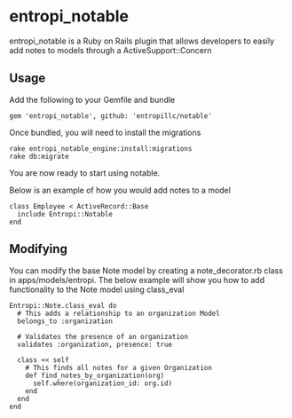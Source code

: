 # entropi_notable

entropi_notable is a Ruby on Rails plugin that allows developers to easily add notes to models through a ActiveSupport::Concern

## Usage

Add the following to your Gemfile and bundle

    gem 'entropi_notable', github: 'entropillc/notable'

Once bundled, you will need to install the migrations

    rake entropi_notable_engine:install:migrations
    rake db:migrate

You are now ready to start using notable.

Below is an example of how you would add notes to a model

    class Employee < ActiveRecord::Base
      include Entropi::Notable
    end

## Modifying 

You can modify the base Note model by creating a note_decorator.rb class in apps/models/entropi. The below example will show you how to add functionality to the Note model using class_eval

    Entropi::Note.class_eval do
      # This adds a relationship to an organization Model
      belongs_to :organization

      # Validates the presence of an organization
      validates :organization, presence: true

      class << self
        # This finds all notes for a given Organization
        def find_notes_by_organization(org)
          self.where(organization_id: org.id)
        end
      end
    end



